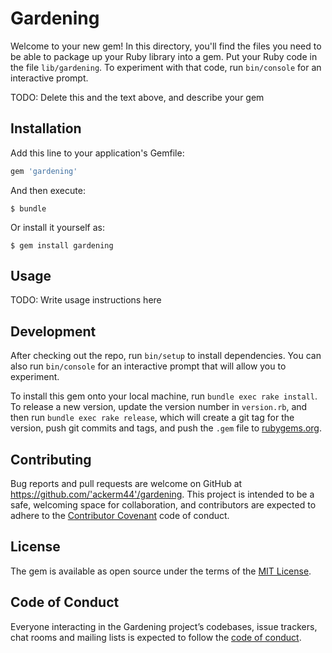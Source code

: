 # Gardening

Welcome to your new gem! In this directory, you'll find the files you need to be able to package up your Ruby library into a gem. Put your Ruby code in the file `lib/gardening`. To experiment with that code, run `bin/console` for an interactive prompt.

TODO: Delete this and the text above, and describe your gem

## Installation

Add this line to your application's Gemfile:

```ruby
gem 'gardening'
```

And then execute:

    $ bundle

Or install it yourself as:

    $ gem install gardening

## Usage

TODO: Write usage instructions here

## Development

After checking out the repo, run `bin/setup` to install dependencies. You can also run `bin/console` for an interactive prompt that will allow you to experiment.

To install this gem onto your local machine, run `bundle exec rake install`. To release a new version, update the version number in `version.rb`, and then run `bundle exec rake release`, which will create a git tag for the version, push git commits and tags, and push the `.gem` file to [rubygems.org](https://rubygems.org).

## Contributing

Bug reports and pull requests are welcome on GitHub at https://github.com/'ackerm44'/gardening. This project is intended to be a safe, welcoming space for collaboration, and contributors are expected to adhere to the [Contributor Covenant](http://contributor-covenant.org) code of conduct.

## License

The gem is available as open source under the terms of the [MIT License](https://opensource.org/licenses/MIT).

## Code of Conduct

Everyone interacting in the Gardening project’s codebases, issue trackers, chat rooms and mailing lists is expected to follow the [code of conduct](https://github.com/'ackerm44'/gardening/blob/master/CODE_OF_CONDUCT.md).
